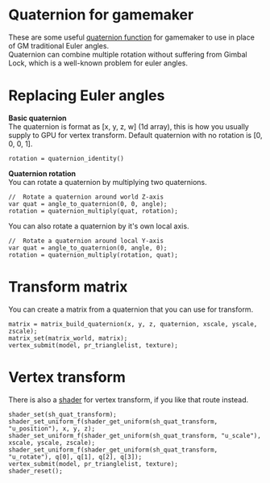 # Quaternion for gamemaker
These are some useful [quaternion function](https://github.com/callmeEthan/Gamemaker_quaternion/blob/main/scripts/Quaternion/Quaternion.gml) for gamemaker to use in place of GM traditional Euler angles.  
Quaternion can combine multiple rotation without suffering from Gimbal Lock, which is a well-known problem for euler angles.  

# Replacing Euler angles
**Basic quaternion**  
The quaternion is format as [x, y, z, w] (1d array), this is how you usually supply to GPU for vertex transform. Default quaternion with no rotation is [0, 0, 0, 1].   
```
rotation = quaternion_identity()
```
**Quaternion rotation**  
You can rotate a quaternion by multiplying two quaternions.
```
//	Rotate a quaternion around world Z-axis
var quat = angle_to_quaternion(0, 0, angle);
rotation = quaternion_multiply(quat, rotation);
```
You can also rotate a quaternion by it's own local axis.  
```
//	Rotate a quaternion around local Y-axis
var quat = angle_to_quaternion(0, angle, 0);
rotation = quaternion_multiply(rotation, quat);
```


# Transform matrix
You can create a matrix from a quaternion that you can use for transform.
```
matrix = matrix_build_quaternion(x, y, z, quaternion, xscale, yscale, zscale);
matrix_set(matrix_world, matrix);
vertex_submit(model, pr_trianglelist, texture);
```
# Vertex transform
There is also a [shader](https://github.com/callmeEthan/Gamemaker_quaternion/blob/main/shaders/sh_quat_transform/sh_quat_transform.vsh) for vertex transform, if you like that route instead.

```
shader_set(sh_quat_transform);
shader_set_uniform_f(shader_get_uniform(sh_quat_transform, "u_position"), x, y, z);
shader_set_uniform_f(shader_get_uniform(sh_quat_transform, "u_scale"), xscale, yscale, zscale);
shader_set_uniform_f(shader_get_uniform(sh_quat_transform, "u_rotate"), q[0], q[1], q[2], q[3]);
vertex_submit(model, pr_trianglelist, texture);
shader_reset();
```

